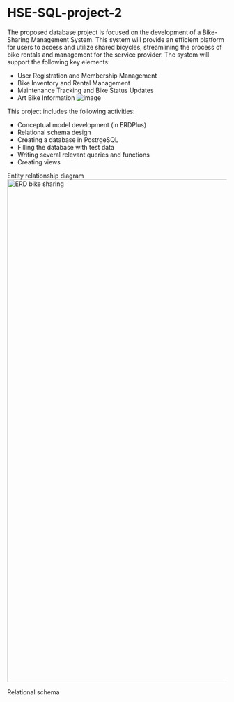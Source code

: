 # HSE-SQL-project-2
The proposed database project is focused on the development of a Bike-Sharing Management System. This system will provide an efficient platform for users to access and utilize shared bicycles, streamlining the process of bike rentals and management for the service provider. The system will support the following key elements:
*	User Registration and Membership Management
*	Bike Inventory and Rental Management
*	Maintenance Tracking and Bike Status Updates
*	Art Bike Information
![image](https://github.com/sid-am/HSE-SQL-project-2/assets/141071714/253cc89d-9d95-4303-9c6e-df40aeebc8f9)


This project includes the following activities:
* Conceptual model development (in ERDPlus)
* Relational schema design
* Creating a database in PostrgeSQL
* Filling the database with test data
* Writing several relevant queries and functions
* Creating views

Entity relationship diagram
<img width="1151" alt="ERD bike sharing" src="https://github.com/sid-am/HSE-SQL-project-2/assets/141071714/bbcee3c3-33f2-4d23-95cc-3242dc7dd53a">

Relational schema
